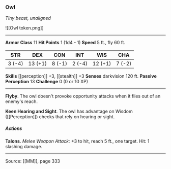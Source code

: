 ### Owl
_Tiny beast, unaligned_

![[Owl token.png]]


---

**Armor Class** 11
**Hit Points** 1 (1d4 - 1)
**Speed** 5 ft., fly 60 ft.

| STR     | DEX     | CON     | INT     | WIS     | CHA     |
|---------|---------|---------|---------|---------|---------|
| 3 (-4) | 13 (+1) | 8 (-1) | 2 (-4) | 12 (+1) | 7 (-2) |

**Skills** [[perception]] +3, [[stealth]] +3
**Senses** darkvision 120 ft.
**Passive Perception** 13
**Challenge** 0 (0 or 10 XP)

---

**Flyby**. The owl doesn't provoke opportunity attacks when it flies out of an enemy's reach.

**Keen Hearing and Sight**. The owl has advantage on Wisdom ([[Perception]]) checks that rely on hearing or sight.

##### Actions
**Talons**. _Melee Weapon Attack:_ +3 to hit, reach 5 ft., one target. Hit: 1 slashing damage.


---

Source: [[MM]], page 333